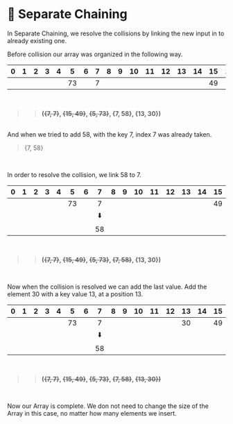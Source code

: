 # :link: Separate Chaining

In Separate Chaining, we resolve the collisions by linking the new input in to already existing one.

Before collision our array was organized in the following way.

|  0  |  1  |  2  |  3  |  4  |  5  |  6  |  7  |  8  |  9  |  10 |  11 |  12 |  13 |  14 |  15 |  16 |
|:---:|:---:|:---:|:---:|:---:|:---:|:---:|:---:|:---:|:---:|:---:|:---:|:---:|:---:|:---:|:---:|:---:|
|     |     |     |     |     |  73 |     |  7  |     |     |     |     |     |     |     |  49 |     |

<br />

>>__(~~{7, 7}~~, ~~{15, 49}~~, ~~{5, 73}~~, {7, 58}, {13, 30})__

<br />
And when we tried to add 58, with the key 7, index 7 was already taken.

<br />

> {7, 58}
  
<br />

In order to resolve the collision, we link 58 to 7.

|  0  |  1  |  2  |  3  |  4  |  5  |  6  |  7  |  8  |  9  |  10 |  11 |  12 |  13 |  14 |  15 |  16 |
|:---:|:---:|:---:|:---:|:---:|:---:|:---:|:---:|:---:|:---:|:---:|:---:|:---:|:---:|:---:|:---:|:---:|
|     |     |     |     |     |  73 |     |  7  |     |     |     |     |     |     |     |  49 |     |
|     |     |     |     |     |     |     |   :arrow_down: |     |     |     |     |     |     |     |     |     |
|     |     |     |     |     |     |     |  58 |     |     |     |     |     |     |     |     |     |

<br />

>>__(~~{7, 7}~~, ~~{15, 49}~~, ~~{5, 73}~~, ~~{7, 58}~~, {13, 30})__

<br />

Now when the collision is resolved we can add the last value. Add the element 30 with a key value 13, at a position 13.

|  0  |  1  |  2  |  3  |  4  |  5  |  6  |  7  |  8  |  9  |  10 |  11 |  12 |  13 |  14 |  15 |  16 |
|:---:|:---:|:---:|:---:|:---:|:---:|:---:|:---:|:---:|:---:|:---:|:---:|:---:|:---:|:---:|:---:|:---:|
|     |     |     |     |     |  73 |     |  7  |     |     |     |     |     |  30 |     |  49 |     |
|     |     |     |     |     |     |     |   :arrow_down: |     |     |     |     |     |     |     |     |     |
|     |     |     |     |     |     |     |  58 |     |     |     |     |     |     |     |     |     |

<br />

>>__(~~{7, 7}~~, ~~{15, 49}~~, ~~{5, 73}~~, ~~{7, 58}~~, ~~{13, 30})~~__

<br />

Now our Array is complete. We don not need to change the size of the Array in this case, no matter how many elements we insert.
